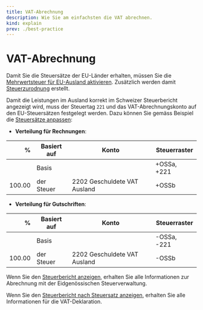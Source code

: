 ```yaml
---
title: VAT-Abrechnung
description: Wie Sie am einfachsten die VAT abrechnen.
kind: explain
prev: ./best-practice
---
```


# VAT-Abrechnung

Damit Sie die Steuersätze der EU-Länder erhalten, müssen Sie die [Mehrwertsteuer für EU-Ausland aktivieren](Accounting%20Tax.md#Mehrwertsteuer%20für%20EU-Ausland%20aktivieren). Zusätzlich werden damit [Steuerzurodnung](Accounting%20Tax.md#Steuerzurodnung%20anzeigen) erstellt.

Damit die Leistungen im Ausland korrekt im Schweizer Steuerbericht angezeigt wird, muss der Steuertag `221` und das VAT-Abrechnungskonto auf den EU-Steuersätzen festgelegt werden. Dazu können Sie gemäss Beispiel die [Steuersätze anpassen](Accounting%20Tax.md#Steuersatz%20anpassen):

* **Verteilung für Rechnungen**:

|      % | Basiert auf | Konto                        | Steuerraster |
| ------:| ----------- | ---------------------------- | ------------ |
|        | Basis       |                              | +OSSa, +221         |
| 100.00 | der Steuer  | 2202 Geschuldete VAT Ausland | +OSSb             |

* **Verteilung für Gutschriften**:

|      % | Basiert auf | Konto                        | Steuerraster |
| ------:| ----------- | ---------------------------- | ------------ |
|        | Basis       |                              | -OSSa, -221   |
| 100.00 | der Steuer  | 2202 Geschuldete VAT Ausland | -OSSb         |

Wenn Sie den [Steuerbericht anzeigen](Accounting%20Reports.md#Steuerbericht%20anzeigen), erhalten Sie alle Informationen zur Abrechnung mit der Eidgenössischen Steuerverwaltung.

Wenn Sie den [Steuerbericht nach Steuersatz anzeigen](Accounting%20Reports.md#Steuerbericht%20nach%20Steuersatz%20anzeigen), erhalten Sie alle Informationen für die VAT-Deklaration.
